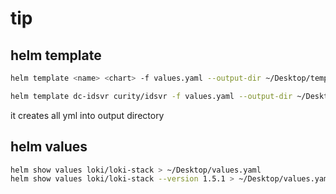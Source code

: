 # tip

## helm template

```bash
helm template <name> <chart> -f values.yaml --output-dir ~/Desktop/template/

helm template dc-idsvr curity/idsvr -f values.yaml --output-dir ~/Desktop/template/
```

it creates all yml into output directory

## helm values

```bash
helm show values loki/loki-stack > ~/Desktop/values.yaml
helm show values loki/loki-stack --version 1.5.1 > ~/Desktop/values.yaml # version
```

